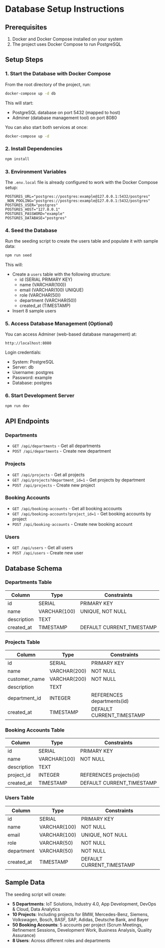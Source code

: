 # Database Setup Instructions

## Prerequisites

1. Docker and Docker Compose installed on your system
2. The project uses Docker Compose to run PostgreSQL

## Setup Steps

### 1. Start the Database with Docker Compose

From the root directory of the project, run:

```bash
docker-compose up -d db
```

This will start:

- PostgreSQL database on port 5432 (mapped to host)
- Adminer (database management tool) on port 8080

You can also start both services at once:

```bash
docker-compose up -d
```

### 2. Install Dependencies

```bash
npm install
```

### 3. Environment Variables

The `.env.local` file is already configured to work with the Docker Compose setup:

```env
POSTGRES_URL="postgres://postgres:example@127.0.0.1:5432/postgres"
_NON_POOLING="postgres://postgres:example@127.0.0.1:5432/postgres"
POSTGRES_USER="postgres"
POSTGRES_HOST="127.0.0.1"
POSTGRES_PASSWORD="example"
POSTGRES_DATABASE="postgres"
```

### 4. Seed the Database

Run the seeding script to create the users table and populate it with sample data:

```bash
npm run seed
```

This will:

- Create a `users` table with the following structure:
  - id (SERIAL PRIMARY KEY)
  - name (VARCHAR(100))
  - email (VARCHAR(100) UNIQUE)
  - role (VARCHAR(50))
  - department (VARCHAR(50))
  - created_at (TIMESTAMP)
- Insert 8 sample users

### 5. Access Database Management (Optional)

You can access Adminer (web-based database management) at:

```
http://localhost:8080
```

Login credentials:

- System: PostgreSQL
- Server: db
- Username: postgres
- Password: example
- Database: postgres

### 6. Start Development Server

```bash
npm run dev
```

## API Endpoints

### Departments

- `GET /api/departments` - Get all departments
- `POST /api/departments` - Create new department

### Projects

- `GET /api/projects` - Get all projects
- `GET /api/projects?department_id=1` - Get projects by department
- `POST /api/projects` - Create new project

### Booking Accounts

- `GET /api/booking-accounts` - Get all booking accounts
- `GET /api/booking-accounts?project_id=1` - Get booking accounts by project
- `POST /api/booking-accounts` - Create new booking account

### Users

- `GET /api/users` - Get all users
- `POST /api/users` - Create new user

## Database Schema

### Departments Table

| Column      | Type         | Constraints               |
| ----------- | ------------ | ------------------------- |
| id          | SERIAL       | PRIMARY KEY               |
| name        | VARCHAR(100) | UNIQUE, NOT NULL          |
| description | TEXT         |                           |
| created_at  | TIMESTAMP    | DEFAULT CURRENT_TIMESTAMP |

### Projects Table

| Column        | Type         | Constraints                |
| ------------- | ------------ | -------------------------- |
| id            | SERIAL       | PRIMARY KEY                |
| name          | VARCHAR(200) | NOT NULL                   |
| customer_name | VARCHAR(200) | NOT NULL                   |
| description   | TEXT         |                            |
| department_id | INTEGER      | REFERENCES departments(id) |
| created_at    | TIMESTAMP    | DEFAULT CURRENT_TIMESTAMP  |

### Booking Accounts Table

| Column      | Type         | Constraints               |
| ----------- | ------------ | ------------------------- |
| id          | SERIAL       | PRIMARY KEY               |
| name        | VARCHAR(100) | NOT NULL                  |
| description | TEXT         |                           |
| project_id  | INTEGER      | REFERENCES projects(id)   |
| created_at  | TIMESTAMP    | DEFAULT CURRENT_TIMESTAMP |

### Users Table

| Column     | Type         | Constraints               |
| ---------- | ------------ | ------------------------- |
| id         | SERIAL       | PRIMARY KEY               |
| name       | VARCHAR(100) | NOT NULL                  |
| email      | VARCHAR(100) | UNIQUE, NOT NULL          |
| role       | VARCHAR(50)  | NOT NULL                  |
| department | VARCHAR(50)  | NOT NULL                  |
| created_at | TIMESTAMP    | DEFAULT CURRENT_TIMESTAMP |

## Sample Data

The seeding script will create:

- **5 Departments**: IoT Solutions, Industry 4.0, App Development, DevOps & Cloud, Data Analytics
- **10 Projects**: Including projects for BMW, Mercedes-Benz, Siemens, Volkswagen, Bosch, BASF, SAP, Adidas, Deutsche Bank, and Bayer
- **50 Booking Accounts**: 5 accounts per project (Scrum Meetings, Refinement Sessions, Development Work, Business Analysis, Quality Assurance)
- **8 Users**: Across different roles and departments
